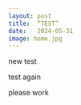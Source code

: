 ```yaml
---
layout: post
title:  “TEST”
date:   2024-05-31
image: home.jpg
---
```



<p>new test</p>
<p>test again</p>
<p>please work</p>
